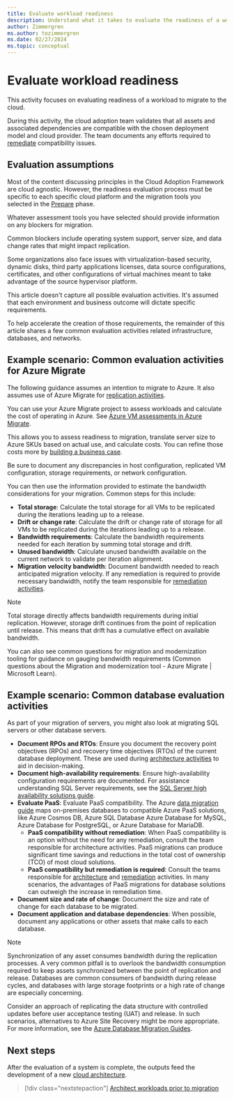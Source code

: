```yaml
---
title: Evaluate workload readiness
description: Understand what it takes to evaluate the readiness of a workload to migrate to the cloud. You learn how to validate all assets and associated dependencies.
author: Zimmergren
ms.author: tozimmergren
ms.date: 02/27/2024
ms.topic: conceptual
---
```


# Evaluate workload readiness

This activity focuses on evaluating readiness of a workload to migrate to the cloud.

During this activity, the cloud adoption team validates that all assets and associated dependencies are compatible with the chosen deployment model and cloud provider. The team documents any efforts required to [remediate](../deploy/remediate.md) compatibility issues.

## Evaluation assumptions

Most of the content discussing principles in the Cloud Adoption Framework are cloud agnostic. However, the readiness evaluation process must be specific to each specific cloud platform and the migration tools you selected in the [Prepare](../prerequisites/index.md) phase.

Whatever assessment tools you have selected should provide information on any blockers for migration.

Common blockers include operating system support, server size, and data change rates that might impact replication.

Some organizations also face issues with virtualization-based security, dynamic disks, third party applications licenses, data source configurations, certificates, and other configurations of virtual machines meant to take advantage of the source hypervisor platform.

This article doesn't capture all possible evaluation activities. It's assumed that each environment and business outcome will dictate specific requirements.

To help accelerate the creation of those requirements, the remainder of this article shares a few common evaluation activities related infrastructure, databases, and networks.

## Example scenario: Common evaluation activities for Azure Migrate

The following guidance assumes an intention to migrate to Azure. It also assumes use of Azure Migrate for [replication activities](../deploy/replicate.md).

You can use your Azure Migrate project to assess workloads and calculate the cost of operating in Azure. See [Azure VM assessments in Azure Migrate](/azure/migrate/concepts-assessment-calculation). 

This allows you to assess readiness to migration, translate server size to Azure SKUs based on actual use, and calculate costs. You can refine those costs more by [building a business case](/azure/migrate/concepts-business-case-calculation).

Be sure to document any discrepancies in host configuration, replicated VM configuration, storage requirements, or network configuration.

You can then use the information provided to estimate the bandwidth considerations for your migration. Common steps for this include:

- **Total storage**: Calculate the total storage for all VMs to be replicated during the iterations leading up to a release.
- **Drift or change rate**: Calculate the drift or change rate of storage for all VMs to be replicated during the iterations leading up to a release.
- **Bandwidth requirements**: Calculate the bandwidth requirements needed for each iteration by summing total storage and drift.
- **Unused bandwidth**: Calculate unused bandwidth available on the current network to validate per iteration alignment.
- **Migration velocity bandwidth**: Document bandwidth needed to reach anticipated migration velocity. If any remediation is required to provide necessary bandwidth, notify the team responsible for [remediation activities](../deploy/remediate.md).

> [!NOTE]
> Total storage directly affects bandwidth requirements during initial replication. However, storage drift continues from the point of replication until release. This means that drift has a cumulative effect on available bandwidth.
>
> You can also see common questions for migration and modernization tooling for guidance on gauging bandwidth requirements (Common questions about the Migration and modernization tool - Azure Migrate | Microsoft Learn).

## Example scenario: Common database evaluation activities

As part of your migration of servers, you might also look at migrating SQL servers or other database servers.  

- **Document RPOs and RTOs**: Ensure you document the recovery point objectives (RPOs) and recovery time objectives (RTOs) of the current database deployment. These are used during [architecture activities](./architect.md) to aid in decision-making.
- **Document high-availability requirements**: Ensure high-availability configuration requirements are documented. For assistance understanding SQL Server requirements, see the [SQL Server high availability solutions guide](/sql/database-engine/sql-server-business-continuity-dr).
- **Evaluate PaaS**: Evaluate PaaS compatibility. The Azure [data migration guide](/data-migration/) maps on-premises databases to compatible Azure PaaS solutions, like Azure Cosmos DB, Azure SQL Database Azure Database for MySQL, Azure Database for PostgreSQL, or Azure Database for MariaDB.
  - **PaaS compatibility without remediation**: When PaaS compatibility is an option without the need for any remediation, consult the team responsible for architecture activities. PaaS migrations can produce significant time savings and reductions in the total cost of ownership (TCO) of most cloud solutions.
  - **PaaS compatibility but remediation is required**: Consult the teams responsible for [architecture](../assess/architect.md) and [remediation](../deploy/remediate.md) activities. In many scenarios, the advantages of PaaS migrations for database solutions can outweigh the increase in remediation time.
- **Document size and rate of change**: Document the size and rate of change for each database to be migrated.
- **Document application and database dependencies**: When possible, document any applications or other assets that make calls to each database.

> [!NOTE]
> Synchronization of any asset consumes bandwidth during the replication processes. A very common pitfall is to overlook the bandwidth consumption required to keep assets synchronized between the point of replication and release. Databases are common consumers of bandwidth during release cycles, and databases with large storage footprints or a high rate of change are especially concerning.
>
> Consider an approach of replicating the data structure with controlled updates before user acceptance testing (UAT) and release. In such scenarios, alternatives to Azure Site Recovery might be more appropriate. For more information, see the [Azure Database Migration Guides](/data-migration/).

## Next steps

After the evaluation of a system is complete, the outputs feed the development of a new [cloud architecture](./architect.md).

> [!div class="nextstepaction"]
> [Architect workloads prior to migration](./architect.md)
